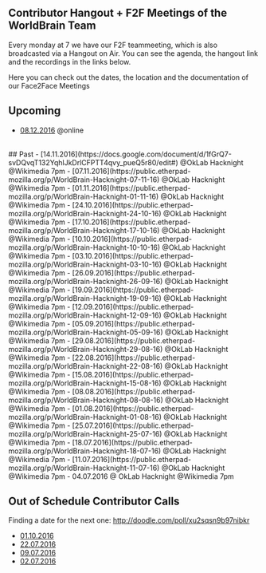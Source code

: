 ## Contributor Hangout + F2F Meetings of the WorldBrain Team

Every monday at 7 we have our F2F teammeeting, which is also broadcasted via a Hangout on Air.
You can see the agenda, the hangout link and the recordings in the links below. 

Here you can check out the dates, the location and the documentation of our Face2Face Meetings
## Upcoming
 - [08.12.2016](https://docs.google.com/document/d/11A2lUV8Sf4y62pmUIRnoeylQ7_MuAcFefk1EN8zK_Zc) @online

<br> 
## Past 
 - [14.11.2016](https://docs.google.com/document/d/1fGrQ7-svDQvqT132YqhlJkDrlCFPTT4qvy_pueQ5r80/edit#) @OkLab Hacknight @Wikimedia 7pm
 - [07.11.2016](https://public.etherpad-mozilla.org/p/WorldBrain-Hacknight-07-11-16) @OkLab Hacknight @Wikimedia 7pm
 - [01.11.2016](https://public.etherpad-mozilla.org/p/WorldBrain-Hacknight-01-11-16) @OkLab Hacknight @Wikimedia 7pm
 - [24.10.2016](https://public.etherpad-mozilla.org/p/WorldBrain-Hacknight-24-10-16) @OkLab Hacknight @Wikimedia 7pm
 - [17.10.2016](https://public.etherpad-mozilla.org/p/WorldBrain-Hacknight-17-10-16) @OkLab Hacknight @Wikimedia 7pm
 - [10.10.2016](https://public.etherpad-mozilla.org/p/WorldBrain-Hacknight-10-10-16) @OkLab Hacknight @Wikimedia 7pm
 - [03.10.2016](https://public.etherpad-mozilla.org/p/WorldBrain-Hacknight-03-10-16) @OkLab Hacknight @Wikimedia 7pm
 - [26.09.2016](https://public.etherpad-mozilla.org/p/WorldBrain-Hacknight-26-09-16) @OkLab Hacknight @Wikimedia 7pm
 - [19.09.2016](https://public.etherpad-mozilla.org/p/WorldBrain-Hacknight-19-09-16) @OkLab Hacknight @Wikimedia 7pm
 - [12.09.2016](https://public.etherpad-mozilla.org/p/WorldBrain-Hacknight-12-09-16) @OkLab Hacknight @Wikimedia 7pm
 - [05.09.2016](https://public.etherpad-mozilla.org/p/WorldBrain-Hacknight-05-09-16) @OkLab Hacknight @Wikimedia 7pm 
 - [29.08.2016](https://public.etherpad-mozilla.org/p/WorldBrain-Hacknight-29-08-16) @OkLab Hacknight @Wikimedia 7pm 
 - [22.08.2016](https://public.etherpad-mozilla.org/p/WorldBrain-Hacknight-22-08-16) @OkLab Hacknight @Wikimedia 7pm 
 - [15.08.2016](https://public.etherpad-mozilla.org/p/WorldBrain-Hacknight-15-08-16) @OkLab Hacknight @Wikimedia 7pm
 - [08.08.2016](https://public.etherpad-mozilla.org/p/WorldBrain-Hacknight-08-08-16) @OkLab Hacknight @Wikimedia 7pm
 - [01.08.2016](https://public.etherpad-mozilla.org/p/WorldBrain-Hacknight-01-08-16) @OkLab Hacknight @Wikimedia 7pm
 - [25.07.2016](https://public.etherpad-mozilla.org/p/WorldBrain-Hacknight-25-07-16) @OkLab Hacknight @Wikimedia 7pm
 - [18.07.2016](https://public.etherpad-mozilla.org/p/WorldBrain-Hacknight-18-07-16) @OkLab Hacknight @Wikimedia 7pm
 - [11.07.2016](https://public.etherpad-mozilla.org/p/WorldBrain-Hacknight-11-07-16) @OkLab Hacknight @Wikimedia 7pm
 - 04.07.2016 @ OkLab Hacknight @Wikimedia 7pm
 
 
## Out of Schedule Contributor Calls

Finding a date for the next one: http://doodle.com/poll/xu2sqsn9b97nibkr

 - [01.10.2016](https://public.etherpad-mozilla.org/p/WorldBrain_Meeting_29_09_16)
 - [22.07.2016](https://public.etherpad-mozilla.org/p/WorldBrain_Team_Meeting_3) 
 - [09.07.2016](https://public.etherpad-mozilla.org/p/WorldBrain_Team_Meeting_2) 
 - [02.07.2016](https://public.etherpad-mozilla.org/p/WorldBrain_Team_Meeting_1) 
 

